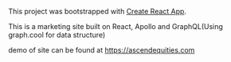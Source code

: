This project was bootstrapped with [Create React App](https://github.com/facebookincubator/create-react-app).

This is a marketing site built on React, Apollo and GraphQL(Using graph.cool for data structure)

demo of site can be found at https://ascendequities.com